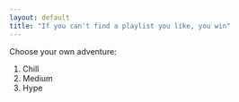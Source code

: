 ```yaml
---
layout: default
title: "If you can't find a playlist you like, you win"
---
```


Choose your own adventure:

1. Chill
2. Medium
3. Hype
